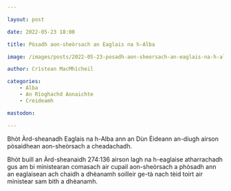 ```yaml
---

layout: post

date: 2022-05-23 18:00

title: Pòsadh aon-sheòrsach an Eaglais na h-Alba

image: /images/posts/2022-05-23-posadh-aon-sheorsach-an-eaglais-na-h-alba.webp

author: Crìstean MacMhìcheil

categories:
    - Alba
    - An Rìoghachd Aonaichte
    - Creideamh

mastodon:

---
```


Bhòt Àrd-sheanadh Eaglais na h-Alba ann an Dùn Èideann an-diugh airson pòsaidhean aon-sheòrsach a cheadachadh.

Bhòt buill an Àrd-sheanaidh 274:136 airson lagh na h-eaglaise atharrachadh gus am bi ministearan comasach air cupail aon-sheòrsach a phòsadh ann an eaglaisean ach chaidh a dhèanamh soilleir ge-tà nach tèid toirt air ministear sam bith a dhèanamh.
